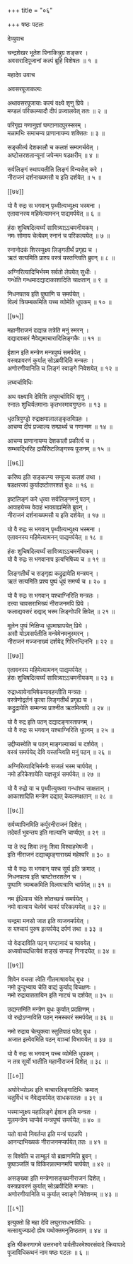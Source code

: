 +++
title = "०६"

+++
षष्ठः पटलः  

देव्युवाच  

चन्द्रशेखर भूतेश पिनाकिन्नुग्र शङ्कर ।  
अवसरादिपूजानां कल्पं ब्रूहि विशेषतः ॥ १ ॥  

महादेव उवाच  

अवसरपूजाकल्पः  

अथावसरपूजायाः कल्पं वक्ष्ये शृणु प्रिये ।  
मण्डलं परिकल्प्यादौ दीपं प्रज्वालयेत् ततः ॥ २ ॥  

परिगृह्य गणानुज्ञां घण्टानादपुरस्सरम् ।  
मन्नामभिः समाचम्य प्राणानायम्य शक्तितः ॥ ३ ॥  

सङ्कीर्त्य देशकालौ च कलशं सम्यगर्चयेत् ।  
अष्टोत्तरशतान्यूनां जपेन्मम षडक्षरीम् ॥ ४ ॥  

सर्वलिङ्गं स्थापयतीति लिङ्गं विन्यसेत् करे ।  
नीराजनं दर्शनाख्यमसौ य इति दर्शयेत् ॥ ५ ॥  

[[७४]]

यो वै रुद्रः स भगवान् पृथ्वीत्यभ्युक्ष्य भस्मना ।  
एतावानस्य महिमेत्यामनन् पाद्यमर्पयेत् ॥ ६ ॥  

हंसः शुचिषदित्यर्घ्यं सावित्र्याऽऽचमनीयकम् ।  
नमः सोमाय चेत्येवम् स्नानं च परिकल्पयेत् ॥ ७ ॥  

स्नानोदकं शिरस्युक्ष्य लिङ्गतीर्थं प्रगृह्य च ।  
ऋतं सत्यमिति प्राश्य वस्त्रं यस्तन्त्विति ब्रुवन् ॥ ८ ॥  

अग्निरित्यादिभिर्भस्म सर्वतो लेपयेत् सुधीः ।  
गन्धेति गन्धमादद्यादाकाशादिति चाक्षतान् ॥ ९ ॥  

निधनपतय इति पुष्पाणि च समर्पयेत् ।  
विल्वं त्रियम्बकमिति यच्च व्योमेति धूपकम् ॥ १० ॥  

[[७५]]

महानीराजनं दद्यान्न तत्रेति मनुं स्मरन् ।  
दद्यादवसरं नैवेद्यमाचारादिलिङ्गकैः ॥ ११ ॥  

ईशान इति मन्त्रेण मन्त्रपुष्पं समर्पयेत् ।  
वस्त्रप्रावरणं कुर्यात् सोऽब्रवीदिति मन्त्रतः ।  
अणोरणीयानिति च लिङ्गं स्वाङ्गे निवेशयेत् ॥ १२ ॥  

लघ्वर्चाविधिः  

अथ वक्ष्यामि देविशि लघुमर्चाविधिं शृणु ।  
स्नातः शुचिर्यतमानाः कृतभस्मावगुण्ठनः ॥ १३ ॥  

धृतत्रिपुण्ड्रो रुद्राक्षमालालङ्कृतविग्रहः ।  
आचम्य दीपं प्रज्वाल्य सम्प्रार्थ्य च गणान्मम ॥ १४ ॥  

आचम्य प्राणानायम्य देशकालौ प्रकीर्त्य च ।  
सम्भवद्भिरिह द्रव्यैरिष्टलिङ्गस्य पूजनम् ॥ १५ ॥  

[[७६]]

करिष्य इति सङ्कल्प्य सम्पूज्य कलशं तथा ।  
षडक्षरजपं कुर्यादष्टोत्तरशतं बुधः ॥ १६ ॥  

इष्टलिङ्गं करे धृत्वा सर्वलिङ्गमनुं पठन् ।   
आवाहयेच्च वेदाहं भावग्राह्यमिति ब्रुवन् ।  
नीराजनं दर्शनाख्यमसौ य इति दर्शयेत् ॥ १७ ॥  

यो वै रुद्रः स भगवान् पृथ्वीत्यभ्युक्ष्य भस्मना ।  
एतावनस्य महिमेत्यामनन् पाद्यमर्पयेत् ॥ १८ ॥  

हंसः शुचिषदित्यर्घ्यं सावित्र्याऽऽचमनीयकम् ।  
यो वै रुद्रः स भगवानाप इत्यभिषिच्य च ॥ १९ ॥  

लिङ्गतीर्थं च सङ्गृह्य कद्रुद्रायेति मन्त्रयन् ।  
ऋतं सत्यमिति प्रश्य पुष्पं धूपं समर्प्य च ॥ २० ॥  

यो वै रुद्रः स भगवान् यश्चाग्निरिति मन्त्रतः ।  
दत्त्वा चावसराभिख्यं नीराजनमपि प्रिये ।  
फलाद्यवसरं दद्याद् भस्म लिङ्गोपरि क्षिपेत् ॥ २१ ॥  

मूलेन पुष्पं निक्षिप्य धूपमाघ्रापयेत् प्रिये ।  
असौ योऽवसर्पतीति मन्त्रेमेनमनुस्मरन् ।  
नीराजनं मज्जनाख्यं दर्शयेद् गिरिनन्दिननि ॥ २२ ॥  

[[७७]]

एतावनस्य महिमेत्यामनन् पाद्यमर्पयेत् ।  
हंसः शुचिषदित्यर्घ्यं सावित्र्याऽऽचमनीयकम् ॥ २३ ॥  

रुद्राध्यायेनाभिषेकमावहन्तीति मन्त्रतः ।  
वस्त्रेणोद्वर्तनं कृत्वा लिङ्गतीर्थं प्रगृह्य च ।  
कद्रुद्रायेति सम्मन्त्र्य प्राश्नीत ऋतमित्यपि ॥ २४ ॥  

यो वै रुद्र इति पठन् दद्यादङ्गारतापनम् ।  
यो वै रुद्रः स भगवान् यश्चाग्निरिति धूपनम् ॥ २५ ॥  

उद्दीप्यस्वेति च पठन् माङ्गल्याख्यं च दर्शयेत् ।  
वस्त्रं समर्पयेद् देवि यस्तन्त्विति मनुं पठन् ॥ २६ ॥  

अग्निरित्यादिभिर्मन्त्रैः सजलं भस्म चार्पयेत् ।  
नमो हरिकेशायेति यज्ञसूत्रं समर्पयेत् ॥ २७ ॥  

यो वै रुद्रो या च पृथ्वीत्युक्त्वा गन्धांश्च साक्षतान् ।  
आकाशादिति मन्त्रेण दद्यात् केवलमक्षतान् ॥ २८ ॥  

[[७८]]

सर्वव्यापिनमिति कर्पूरनीराजनं दिशेत् ।  
तदेवर्तं भुवन्तय इति माल्यानि चार्प्यएत् ॥ २९ ॥  

या ते रुद्र शिवा तनूः शिवा विश्वाहभेषजी ।  
इति नीराजनं दद्याच्छृङ्गाराख्यं महेश्वरि ॥ ३० ॥  

यो वै रुद्रः स भगवान् यश्च सूर्य इति क्रमात् ।  
निधनपतय इति चाष्टोत्तरशतेन च ।  
पुष्पाणि त्र्यम्बकमिति विल्वपत्राणि चार्पयेत् ॥ ३१ ॥  

नम ईध्रियाय चेति श्वेतच्छत्रं समर्पयेत् ।  
नमो वात्याय चेत्येवं चामरं परिकल्पयेत् ॥ ३२ ॥  

चन्द्रमा मनसो जात इति व्यजनमर्पयेत् ।  
स यश्चायं पुरुष इत्यर्पयेद् दर्पणं तथा ॥ ३३ ॥  

यो वेदादाविति पठन् घण्टानादं च श्रावयेत् ।  
अध्यवोचदधित्येवं शङ्खं सम्यङ् निनादयेत् ॥ ३४ ॥  

[[७९]]

शिवेन वचसा त्वेति गीतमाश्रावयेद् बुधः ।  
नमो दुन्दुभ्याय चेति वाद्यं कुर्याद् विचक्षणः ।  
नमो रुद्रायाततायिन इति नाट्यं च दर्शयेत् ॥ ३५ ॥  

उद्यन्तमिति मन्त्रेण बुधः कुर्यात् प्रदक्षिणम् ।  
यो रुद्रोऽग्नाविति पठन् नमस्कारं समर्पयेत् ॥ ३६ ॥  

नमो रुद्राय चेत्युक्त्वा स्तुतिपाठं पठेद् बुधः ।  
अजात इत्येवमिति पठन् याञ्चां विभावयेत् ॥ ३७ ॥  

यो वै रुद्रः स भगवान् यच्च व्योमेति धूपकम् ।  
न तत्र सूर्यो भातीति महानीराजनं दिशेत् ॥ ३८ ॥  

[[८०]]

अघोरेभ्योऽथ इति चाचारलिङ्गादिभिः क्रमात्   
चतुर्विधं च नैवेद्यमर्पयेत् साधकस्ततः ॥ ३९ ॥  

भस्माभ्युक्ष्य महालिङ्गे ईशान इति मन्त्रतः ।  
मूलमन्त्रेण चाप्येवं मन्त्रपुष्पं समर्पयेत् ॥ ४० ॥  

यतो वाचो निवर्तन्त इति मन्त्रं पठन्नपि ।  
आनन्दाभिख्यकं नीराजनमप्यर्पयेत् ततः ॥ ४१ ॥  

स विश्वेति च ताम्बूलं यो ब्रह्माणमिति ब्रुवन् ।  
पुष्पाञ्जलिं च विकिरन्नात्मानमपि चार्पयेत् ॥ ४२ ॥  

असङ्ख्या इति मन्त्रेणासङ्ख्यनीराजनं दिशेत् ।  
वस्त्रप्रावरणं कुर्यात् सोऽब्रवीदिति मन्त्रतः ।  
अणोरणीयानिति च कुर्यात् स्वाङ्गे निवेशनम् ॥ ४३ ॥  

[[८१]]

इत्युक्तो हि महा देवि लघुराराधनाविधिः ।  
मत्सायुज्यप्रदो ह्येष यथोक्तमनुतिष्ठताम् ॥ ४४ ॥  

इति श्रीकरणागमे उत्तरभागे पार्वतीपरमेश्वरसंवादे क्रियापादे   
पूजाविधिकथनं नाम षष्ठः पटलः ॥ ६ ॥  


